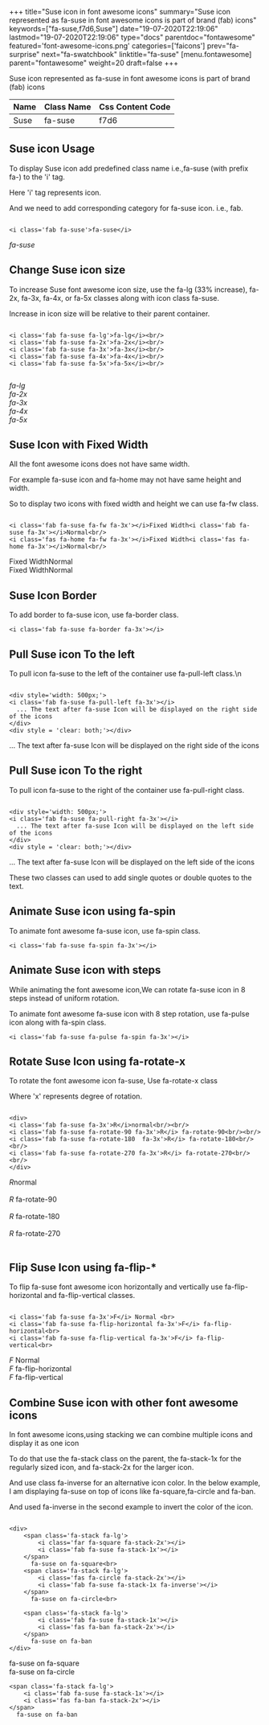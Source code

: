 +++
title="Suse icon in font awesome icons"
summary="Suse icon represented as fa-suse in font awesome icons is part of brand (fab) icons"
keywords=["fa-suse,f7d6,Suse"]
date="19-07-2020T22:19:06"
lastmod="19-07-2020T22:19:06"
type="docs"
parentdoc="fontawesome"
featured='font-awesome-icons.png'
categories=['faicons']
prev="fa-surprise"
next="fa-swatchbook"
linktitle="fa-suse"
[menu.fontawesome]
parent="fontawesome"
weight=20
draft=false
+++


Suse icon represented as fa-suse in font awesome icons is part of brand (fab) icons

<div class='table-responsive'><table class='table'><thead><tr><th>Name</th><th>Class Name</th><th>Css Content Code</th></tr></thead><tbody><tr><td>Suse</td><td>fa-suse</td><td>f7d6</td></tr></tbody></table></div>



## Suse icon Usage

To display Suse icon add predefined class name i.e.,fa-suse (with prefix fa-) to the 'i' tag.

Here 'i' tag represents icon.

And we need to add corresponding category for fa-suse icon. i.e., fab.


```

<i class='fab fa-suse'>fa-suse</i>
```

<i class='fab fa-suse'>fa-suse</i>




## Change Suse icon size
To increase Suse font awesome icon size, use the fa-lg (33% increase), fa-2x, fa-3x, fa-4x, or fa-5x classes along with icon class fa-suse.

Increase in icon size will be relative to their parent container. 

```

<i class='fab fa-suse fa-lg'>fa-lg</i><br/>
<i class='fab fa-suse fa-2x'>fa-2x</i><br/>
<i class='fab fa-suse fa-3x'>fa-3x</i><br/>
<i class='fab fa-suse fa-4x'>fa-4x</i><br/>
<i class='fab fa-suse fa-5x'>fa-5x</i><br/>
            
```

<i class='fab fa-suse fa-lg'>fa-lg</i><br/>
<i class='fab fa-suse fa-2x'>fa-2x</i><br/>
<i class='fab fa-suse fa-3x'>fa-3x</i><br/>
<i class='fab fa-suse fa-4x'>fa-4x</i><br/>
<i class='fab fa-suse fa-5x'>fa-5x</i><br/>
            



## Suse Icon with Fixed Width 

All the font awesome icons does not have same width.

For example fa-suse icon and fa-home may not have same height and width.

So to display two icons with fixed width and height we can use fa-fw class.


```

<i class='fab fa-suse fa-fw fa-3x'></i>Fixed Width<i class='fab fa-suse fa-3x'></i>Normal<br/>
<i class='fas fa-home fa-fw fa-3x'></i>Fixed Width<i class='fas fa-home fa-3x'></i>Normal<br/>
```

<i class='fab fa-suse fa-fw fa-3x'></i>Fixed Width<i class='fab fa-suse fa-3x'></i>Normal<br/>
<i class='fas fa-home fa-fw fa-3x'></i>Fixed Width<i class='fas fa-home fa-3x'></i>Normal<br/>



## Suse Icon Border 

To add border to fa-suse icon, use fa-border class.


```
<i class='fab fa-suse fa-border fa-3x'></i>

```
<i class='fab fa-suse fa-border fa-3x'></i>





## Pull Suse icon To the left

To pull icon fa-suse to the left of the container use fa-pull-left class.\n

```

<div style='width: 500px;'>
<i class='fab fa-suse fa-pull-left fa-3x'></i>
  ... The text after fa-suse Icon will be displayed on the right side of the icons
</div>
<div style = 'clear: both;'></div>
```

<div style='width: 500px;'>
<i class='fab fa-suse fa-pull-left fa-3x'></i>
  ... The text after fa-suse Icon will be displayed on the right side of the icons
</div>
<div style = 'clear: both;'></div>




## Pull Suse icon To the right
To pull icon fa-suse to the right of the container use fa-pull-right class.

```

<div style='width: 500px;'>
<i class='fab fa-suse fa-pull-right fa-3x'></i>
  ... The text after fa-suse Icon will be displayed on the left side of the icons
</div>
<div style = 'clear: both;'></div>
```

<div style='width: 500px;'>
<i class='fab fa-suse fa-pull-right fa-3x'></i>
  ... The text after fa-suse Icon will be displayed on the left side of the icons
</div>
<div style = 'clear: both;'></div>

These two classes can used to add single quotes or double quotes to the text.


## Animate Suse icon using fa-spin
To animate font awesome fa-suse icon, use fa-spin class.

```
<i class='fab fa-suse fa-spin fa-3x'></i>
```
<i class='fab fa-suse fa-spin fa-3x'></i>




## Animate Suse icon with steps
While animating the font awesome icon,We can rotate fa-suse icon in 8 steps instead of uniform rotation.

To animate font awesome fa-suse icon with 8 step rotation, use fa-pulse icon along with fa-spin class.


```
<i class='fab fa-suse fa-pulse fa-spin fa-3x'></i>

```
<i class='fab fa-suse fa-pulse fa-spin fa-3x'></i>





## Rotate Suse Icon using fa-rotate-x
To rotate the font awesome icon fa-suse, Use fa-rotate-x class

Where 'x' represents degree of rotation.


```

<div>
<i class='fab fa-suse fa-3x'>R</i>normal<br/><br/>
<i class='fab fa-suse fa-rotate-90 fa-3x'>R</i> fa-rotate-90<br/><br/> 
<i class='fab fa-suse fa-rotate-180  fa-3x'>R</i> fa-rotate-180<br/><br/> 
<i class='fab fa-suse fa-rotate-270 fa-3x'>R</i> fa-rotate-270<br/><br/>
</div>
```

<div>
<i class='fab fa-suse fa-3x'>R</i>normal<br/><br/>
<i class='fab fa-suse fa-rotate-90 fa-3x'>R</i> fa-rotate-90<br/><br/> 
<i class='fab fa-suse fa-rotate-180  fa-3x'>R</i> fa-rotate-180<br/><br/> 
<i class='fab fa-suse fa-rotate-270 fa-3x'>R</i> fa-rotate-270<br/><br/>
</div>




## Flip Suse Icon using fa-flip-*
To flip fa-suse font awesome icon horizontally and vertically use fa-flip-horizontal and fa-flip-vertical classes. 

```

<i class='fab fa-suse fa-3x'>F</i> Normal <br>
<i class='fab fa-suse fa-flip-horizontal fa-3x'>F</i> fa-flip-horizontal<br>
<i class='fab fa-suse fa-flip-vertical fa-3x'>F</i> fa-flip-vertical<br>
```

<i class='fab fa-suse fa-3x'>F</i> Normal <br>
<i class='fab fa-suse fa-flip-horizontal fa-3x'>F</i> fa-flip-horizontal<br>
<i class='fab fa-suse fa-flip-vertical fa-3x'>F</i> fa-flip-vertical<br>




## Combine Suse icon with other font awesome icons
In font awesome icons,using stacking we can combine multiple icons and display it as one icon 

To do that use the fa-stack class on the parent, the fa-stack-1x for the regularly sized icon, and fa-stack-2x for the larger icon.

And use class fa-inverse for an alternative icon color. 
In the below example, I am displaying fa-suse on top of icons like fa-square,fa-circle and fa-ban.

And used fa-inverse in the second example to invert the color of the icon.

```

<div>
    <span class='fa-stack fa-lg'>
        <i class='far fa-square fa-stack-2x'></i>
        <i class='fab fa-suse fa-stack-1x'></i>
    </span>
      fa-suse on fa-square<br>
    <span class='fa-stack fa-lg'>
        <i class='fas fa-circle fa-stack-2x'></i>
        <i class='fab fa-suse fa-stack-1x fa-inverse'></i>
    </span>
      fa-suse on fa-circle<br>

    <span class='fa-stack fa-lg'>
        <i class='fab fa-suse fa-stack-1x'></i>
        <i class='fas fa-ban fa-stack-2x'></i>
    </span>
      fa-suse on fa-ban
</div>
```

<div>
    <span class='fa-stack fa-lg'>
        <i class='far fa-square fa-stack-2x'></i>
        <i class='fab fa-suse fa-stack-1x'></i>
    </span>
      fa-suse on fa-square<br>
    <span class='fa-stack fa-lg'>
        <i class='fas fa-circle fa-stack-2x'></i>
        <i class='fab fa-suse fa-stack-1x fa-inverse'></i>
    </span>
      fa-suse on fa-circle<br>

    <span class='fa-stack fa-lg'>
        <i class='fab fa-suse fa-stack-1x'></i>
        <i class='fas fa-ban fa-stack-2x'></i>
    </span>
      fa-suse on fa-ban
</div>






